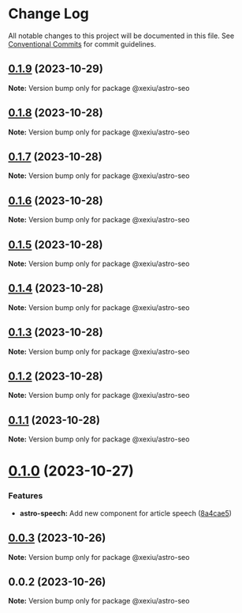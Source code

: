 # Change Log

All notable changes to this project will be documented in this file.
See [Conventional Commits](https://conventionalcommits.org) for commit guidelines.

## [0.1.9](https://github.com/xexiu/astro-components/compare/@xexiu/astro-seo@0.1.8...@xexiu/astro-seo@0.1.9) (2023-10-29)

**Note:** Version bump only for package @xexiu/astro-seo





## [0.1.8](https://github.com/xexiu/astro-components/compare/@xexiu/astro-seo@0.1.7...@xexiu/astro-seo@0.1.8) (2023-10-28)

**Note:** Version bump only for package @xexiu/astro-seo





## [0.1.7](https://github.com/xexiu/astro-components/compare/@xexiu/astro-seo@0.1.6...@xexiu/astro-seo@0.1.7) (2023-10-28)

**Note:** Version bump only for package @xexiu/astro-seo





## [0.1.6](https://github.com/xexiu/astro-components/compare/@xexiu/astro-seo@0.1.5...@xexiu/astro-seo@0.1.6) (2023-10-28)

**Note:** Version bump only for package @xexiu/astro-seo





## [0.1.5](https://github.com/xexiu/astro-components/compare/@xexiu/astro-seo@0.1.4...@xexiu/astro-seo@0.1.5) (2023-10-28)

**Note:** Version bump only for package @xexiu/astro-seo





## [0.1.4](https://github.com/xexiu/astro-components/compare/@xexiu/astro-seo@0.1.3...@xexiu/astro-seo@0.1.4) (2023-10-28)

**Note:** Version bump only for package @xexiu/astro-seo





## [0.1.3](https://github.com/xexiu/astro-components/compare/@xexiu/astro-seo@0.1.2...@xexiu/astro-seo@0.1.3) (2023-10-28)

**Note:** Version bump only for package @xexiu/astro-seo





## [0.1.2](https://github.com/xexiu/astro-components/compare/@xexiu/astro-seo@0.1.1...@xexiu/astro-seo@0.1.2) (2023-10-28)

**Note:** Version bump only for package @xexiu/astro-seo





## [0.1.1](https://github.com/xexiu/astro-components/compare/@xexiu/astro-seo@0.1.0...@xexiu/astro-seo@0.1.1) (2023-10-28)

**Note:** Version bump only for package @xexiu/astro-seo





# [0.1.0](https://github.com/xexiu/astro-components/compare/@xexiu/astro-seo@0.0.3...@xexiu/astro-seo@0.1.0) (2023-10-27)


### Features

* **astro-speech:** Add new component for article speech ([8a4cae5](https://github.com/xexiu/astro-components/commit/8a4cae588530d3ac88f5298f7a2265572d3ef92d))





## [0.0.3](https://github.com/xexiu/astro-components/compare/@xexiu/astro-seo@0.0.2...@xexiu/astro-seo@0.0.3) (2023-10-26)

**Note:** Version bump only for package @xexiu/astro-seo





## 0.0.2 (2023-10-26)

**Note:** Version bump only for package @xexiu/astro-seo
